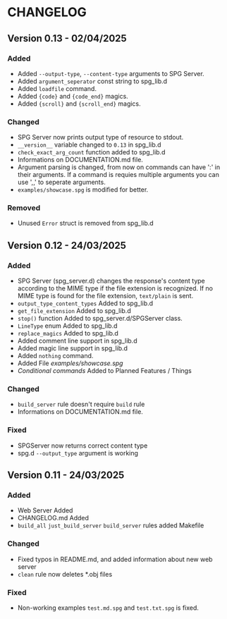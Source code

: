 # CHANGELOG

## Version 0.13 - 02/04/2025

### Added
* Added `--output-type`, `--content-type` arguments to SPG Server.
* Added `argument_seperator` const string to spg_lib.d
* Added `loadfile` command.
* Added `{code}` and `{code_end}` magics.
* Added `{scroll}` and `{scroll_end}` magics.

### Changed
* SPG Server now prints output type of resource to stdout.
* `__version__` variable changed to `0.13` in spg_lib.d
* `check_exact_arg_count` function added to spg_lib.d
* Informations on DOCUMENTATION.md file.
* Argument parsing is changed, from now on commands can have ':' in their arguments. If a command is requies multiple arguments you can use ',,' to seperate arguments.
* `examples/showcase.spg` is modified for better.

### Removed
* Unused `Error` struct is removed from spg_lib.d

## Version 0.12 - 24/03/2025

### Added
* SPG Server (spg_server.d) changes the response's content type according to the MIME type if the file extension is recognized. If no MIME type is found for the file extension, `text/plain` is sent.
* `output_type_content_types` Added to spg_lib.d
* `get_file_extension` Added to spg_lib.d
* `stop()` function Added to spg_server.d/SPGServer class.
* `LineType` enum Added to spg_lib.d
* `replace_magics` Added to spg_lib.d
* Added comment line support in spg_lib.d
* Added magic line support in spg_lib.d
* Added `nothing` command.
* Added File *examples/showcase.spg*
* *Conditional commands* Added to Planned Features / Things

### Changed
* `build_server` rule doesn't require `build` rule
* Informations on DOCUMENTATION.md file.

### Fixed
* SPGServer now returns correct content type
* spg.d `--output_type` argument is working

## Version 0.11 - 24/03/2025

### Added
* Web Server Added
* CHANGELOG.md Added
* `build_all` `just_build_server` `build_server` rules added Makefile

### Changed
* Fixed typos in README.md, and added information about new web server
* `clean` rule now deletes *.obj files 

### Fixed
* Non-working examples `test.md.spg` and `test.txt.spg` is fixed.
